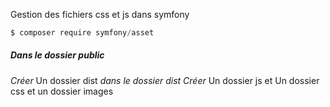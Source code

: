 ﻿Gestion des fichiers css et js dans symfony

```powershell
$ composer require symfony/asset
```

##### Dans le dossier public
*Créer*
    Un dossier dist
        *dans le dossier dist Créer*
        Un dossier js
        et 
        Un dossier css
        et
        un dossier images

